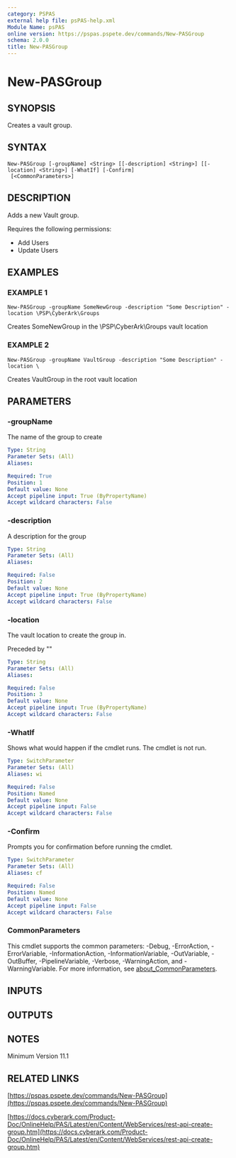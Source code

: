 ```yaml
---
category: PSPAS
external help file: psPAS-help.xml
Module Name: psPAS
online version: https://pspas.pspete.dev/commands/New-PASGroup
schema: 2.0.0
title: New-PASGroup
---
```


# New-PASGroup

## SYNOPSIS
Creates a vault group.

## SYNTAX

```
New-PASGroup [-groupName] <String> [[-description] <String>] [[-location] <String>] [-WhatIf] [-Confirm]
 [<CommonParameters>]
```

## DESCRIPTION
Adds a new Vault group.

Requires the following permissions:
- Add Users
- Update Users

## EXAMPLES

### EXAMPLE 1
```
New-PASGroup -groupName SomeNewGroup -description "Some Description" -location \PSP\CyberArk\Groups
```

Creates SomeNewGroup in the \PSP\CyberArk\Groups vault location

### EXAMPLE 2
```
New-PASGroup -groupName VaultGroup -description "Some Description" -location \
```

Creates VaultGroup in the root vault location

## PARAMETERS

### -groupName
The name of the group to create

```yaml
Type: String
Parameter Sets: (All)
Aliases:

Required: True
Position: 1
Default value: None
Accept pipeline input: True (ByPropertyName)
Accept wildcard characters: False
```

### -description
A description for the group

```yaml
Type: String
Parameter Sets: (All)
Aliases:

Required: False
Position: 2
Default value: None
Accept pipeline input: True (ByPropertyName)
Accept wildcard characters: False
```

### -location
The vault location to create the group in.

Preceded by "\"

```yaml
Type: String
Parameter Sets: (All)
Aliases:

Required: False
Position: 3
Default value: None
Accept pipeline input: True (ByPropertyName)
Accept wildcard characters: False
```

### -WhatIf
Shows what would happen if the cmdlet runs.
The cmdlet is not run.

```yaml
Type: SwitchParameter
Parameter Sets: (All)
Aliases: wi

Required: False
Position: Named
Default value: None
Accept pipeline input: False
Accept wildcard characters: False
```

### -Confirm
Prompts you for confirmation before running the cmdlet.

```yaml
Type: SwitchParameter
Parameter Sets: (All)
Aliases: cf

Required: False
Position: Named
Default value: None
Accept pipeline input: False
Accept wildcard characters: False
```

### CommonParameters
This cmdlet supports the common parameters: -Debug, -ErrorAction, -ErrorVariable, -InformationAction, -InformationVariable, -OutVariable, -OutBuffer, -PipelineVariable, -Verbose, -WarningAction, and -WarningVariable. For more information, see [about_CommonParameters](http://go.microsoft.com/fwlink/?LinkID=113216).

## INPUTS

## OUTPUTS

## NOTES
Minimum Version 11.1

## RELATED LINKS

[https://pspas.pspete.dev/commands/New-PASGroup](https://pspas.pspete.dev/commands/New-PASGroup)

[https://docs.cyberark.com/Product-Doc/OnlineHelp/PAS/Latest/en/Content/WebServices/rest-api-create-group.htm](https://docs.cyberark.com/Product-Doc/OnlineHelp/PAS/Latest/en/Content/WebServices/rest-api-create-group.htm)
